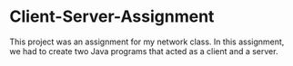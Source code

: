 # Client-Server-Assignment
This project was an assignment for my network class. In this assignment, we had to create two Java programs that acted as a client and a server. 
